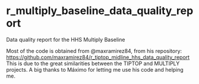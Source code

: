 # r_multiply_baseline_data_quality_report
Data quality report for the HHS Multiply Baseline

Most of the code is obtained from @maxramirez84, from his repository:
https://github.com/maxramirez84/r_tiptop_midline_hhs_data_quality_report
This is due to the great similarities between the TIPTOP and MULTIPLY projects. A big thanks to Máximo for letting me use his code and helping me.

